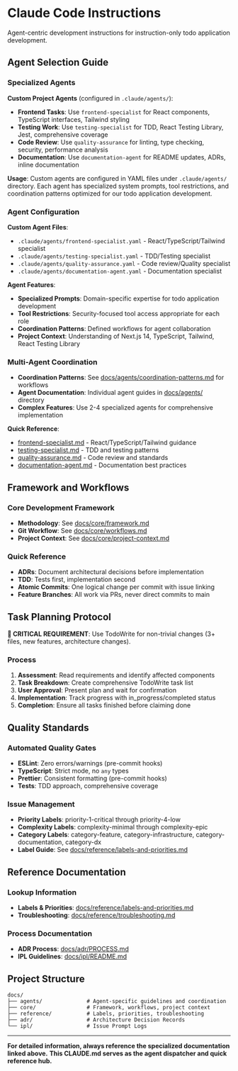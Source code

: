 # Claude Code Instructions

Agent-centric development instructions for instruction-only todo application development.

## Agent Selection Guide

### Specialized Agents

**Custom Project Agents** (configured in `.claude/agents/`):

- **Frontend Tasks**: Use `frontend-specialist` for React components, TypeScript interfaces, Tailwind styling
- **Testing Work**: Use `testing-specialist` for TDD, React Testing Library, Jest, comprehensive coverage
- **Code Review**: Use `quality-assurance` for linting, type checking, security, performance analysis
- **Documentation**: Use `documentation-agent` for README updates, ADRs, inline documentation

**Usage**: Custom agents are configured in YAML files under `.claude/agents/` directory. Each agent has specialized
system prompts, tool restrictions, and coordination patterns optimized for our todo application development.

### Agent Configuration

**Custom Agent Files**:

- `.claude/agents/frontend-specialist.yaml` - React/TypeScript/Tailwind specialist
- `.claude/agents/testing-specialist.yaml` - TDD/Testing specialist
- `.claude/agents/quality-assurance.yaml` - Code review/Quality specialist
- `.claude/agents/documentation-agent.yaml` - Documentation specialist

**Agent Features**:

- **Specialized Prompts**: Domain-specific expertise for todo application development
- **Tool Restrictions**: Security-focused tool access appropriate for each role
- **Coordination Patterns**: Defined workflows for agent collaboration
- **Project Context**: Understanding of Next.js 14, TypeScript, Tailwind, React Testing Library

### Multi-Agent Coordination

- **Coordination Patterns**: See [docs/agents/coordination-patterns.md](docs/agents/coordination-patterns.md) for workflows
- **Agent Documentation**: Individual agent guides in [docs/agents/](docs/agents/) directory
- **Complex Features**: Use 2-4 specialized agents for comprehensive implementation

**Quick Reference**:

- [frontend-specialist.md](docs/agents/frontend-specialist.md) - React/TypeScript/Tailwind guidance
- [testing-specialist.md](docs/agents/testing-specialist.md) - TDD and testing patterns
- [quality-assurance.md](docs/agents/quality-assurance.md) - Code review and standards
- [documentation-agent.md](docs/agents/documentation-agent.md) - Documentation best practices

## Framework and Workflows

### Core Development Framework

- **Methodology**: See [docs/core/framework.md](docs/core/framework.md)
- **Git Workflow**: See [docs/core/workflows.md](docs/core/workflows.md)
- **Project Context**: See [docs/core/project-context.md](docs/core/project-context.md)

### Quick Reference

- **ADRs**: Document architectural decisions before implementation
- **TDD**: Tests first, implementation second
- **Atomic Commits**: One logical change per commit with issue linking
- **Feature Branches**: All work via PRs, never direct commits to main

## Task Planning Protocol

**🚨 CRITICAL REQUIREMENT**: Use TodoWrite for non-trivial changes (3+ files, new features, architecture changes).

### Process

1. **Assessment**: Read requirements and identify affected components
2. **Task Breakdown**: Create comprehensive TodoWrite task list
3. **User Approval**: Present plan and wait for confirmation
4. **Implementation**: Track progress with in_progress/completed status
5. **Completion**: Ensure all tasks finished before claiming done

## Quality Standards

### Automated Quality Gates

- **ESLint**: Zero errors/warnings (pre-commit hooks)
- **TypeScript**: Strict mode, no `any` types
- **Prettier**: Consistent formatting (pre-commit hooks)
- **Tests**: TDD approach, comprehensive coverage

### Issue Management

- **Priority Labels**: priority-1-critical through priority-4-low
- **Complexity Labels**: complexity-minimal through complexity-epic
- **Category Labels**: category-feature, category-infrastructure, category-documentation, category-dx
- **Label Guide**: See [docs/reference/labels-and-priorities.md](docs/reference/labels-and-priorities.md)

## Reference Documentation

### Lookup Information

- **Labels & Priorities**: [docs/reference/labels-and-priorities.md](docs/reference/labels-and-priorities.md)
- **Troubleshooting**: [docs/reference/troubleshooting.md](docs/reference/troubleshooting.md)

### Process Documentation

- **ADR Process**: [docs/adr/PROCESS.md](docs/adr/PROCESS.md)
- **IPL Guidelines**: [docs/ipl/README.md](docs/ipl/README.md)

## Project Structure

```text
docs/
├── agents/              # Agent-specific guidelines and coordination
├── core/                # Framework, workflows, project context
├── reference/           # Labels, priorities, troubleshooting
├── adr/                 # Architecture Decision Records
└── ipl/                 # Issue Prompt Logs
```

---

**For detailed information, always reference the specialized documentation linked above.**
**This CLAUDE.md serves as the agent dispatcher and quick reference hub.**
